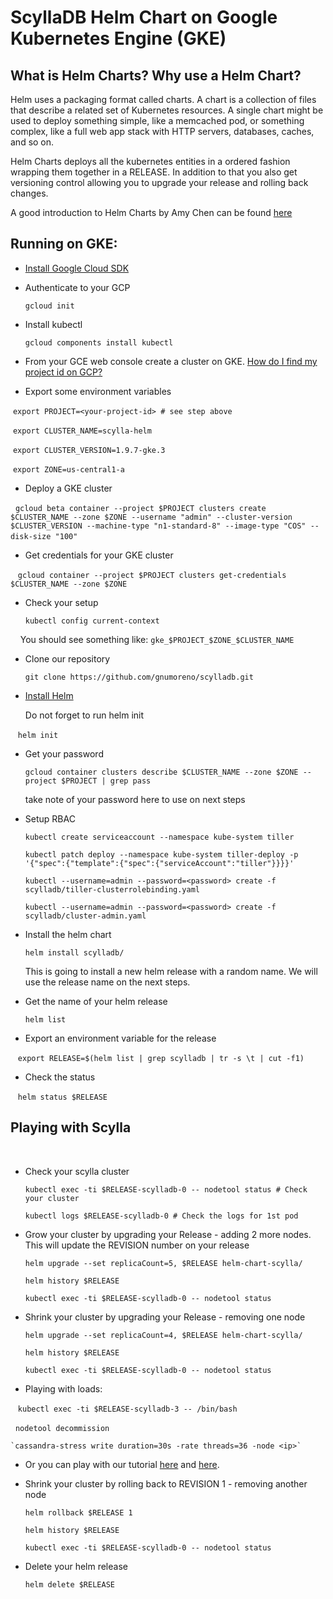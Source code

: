 # ScyllaDB Helm Chart on Google Kubernetes Engine (GKE)

 ## What is Helm Charts? Why use a Helm Chart? 
  
Helm uses a packaging format called charts. A chart is a collection of files that describe a related set of Kubernetes resources. A single chart might be used to deploy something simple, like a memcached pod, or something complex, like a full web app stack with HTTP servers, databases, caches, and so on. 

Helm Charts deploys all the kubernetes entities in a ordered fashion wrapping them together in a RELEASE. In addition to that you also get versioning control allowing you to upgrade your release and rolling back changes.

A good introduction to Helm Charts by Amy Chen can be found [here](https://youtu.be/vQX5nokoqrQ)

## Running on GKE:
  
  * [Install Google Cloud SDK](https://cloud.google.com/sdk/)

  * Authenticate to your GCP
    
    `gcloud init`
  
  * Install kubectl
    
    `gcloud components install kubectl`

  * From your GCE  web console create a cluster on GKE. [How do I find my project id on GCP?](https://cloud.google.com/resource-manager/docs/creating-managing-projects?visit_id=1-636622601155195003-3404293793&rd=1#identifying_projects)
  
  * Export some environment variables
  
    `export PROJECT=<your-project-id> # see step above` 
  
    `export CLUSTER_NAME=scylla-helm` 
  
    `export CLUSTER_VERSION=1.9.7-gke.3` 
  
    `export ZONE=us-central1-a` 
  
  * Deploy a GKE cluster
  
   `gcloud beta container --project $PROJECT clusters create $CLUSTER_NAME --zone $ZONE --username "admin" --cluster-version $CLUSTER_VERSION --machine-type "n1-standard-8" --image-type "COS" --disk-size "100"`
    
  * Get credentials for your GKE cluster
    
    `gcloud container --project $PROJECT clusters get-credentials $CLUSTER_NAME --zone $ZONE`

  * Check your setup
    
    `kubectl config current-context`
    
     You should see something like: `gke_$PROJECT_$ZONE_$CLUSTER_NAME` 
    
  * Clone our repository
    
    `git clone https://github.com/gnumoreno/scylladb.git`
    
       
  * [Install Helm](https://docs.helm.sh/using_helm/#installing-helm)
  
    Do not forget to run helm init 
    
    `helm init` 
    
 
  * Get your password
    
    `gcloud container clusters describe $CLUSTER_NAME --zone $ZONE --project $PROJECT | grep pass`
    
    take note of your password here to use on next steps
    
  * Setup RBAC
    
    `kubectl create serviceaccount --namespace kube-system tiller`
    
    `kubectl patch deploy --namespace kube-system tiller-deploy -p '{"spec":{"template":{"spec":{"serviceAccount":"tiller"}}}}'`
    
    `kubectl --username=admin --password=<password> create -f scylladb/tiller-clusterrolebinding.yaml`
    
    `kubectl --username=admin --password=<password> create -f scylladb/cluster-admin.yaml`
    
  * Install the helm chart 
    
    `helm install scylladb/` 
    
    This is going to install a new helm release with a random name. We will use the release name on the next steps.
    
  * Get the name of your helm release 
    
    `helm list` 
    
  * Export an environment variable for the release
  
    `export RELEASE=$(helm list | grep scylladb | tr -s \t | cut -f1)`
    
  * Check the status 
    
    `helm status $RELEASE` 
    
  ## Playing with Scylla
    
  * Check your scylla cluster 
    
    `kubectl exec -ti $RELEASE-scylladb-0 -- nodetool status # Check your cluster`
    
    `kubectl logs $RELEASE-scylladb-0 # Check the logs for 1st pod`
    
  * Grow your cluster by upgrading your Release - adding 2 more nodes. This will update the REVISION number on your release 
    
    `helm upgrade --set replicaCount=5, $RELEASE helm-chart-scylla/` 
    
    `helm history $RELEASE`
    
    `kubectl exec -ti $RELEASE-scylladb-0 -- nodetool status`

  * Shrink your cluster by upgrading your Release - removing one node
    
    `helm upgrade --set replicaCount=4, $RELEASE helm-chart-scylla/` 
    
    `helm history $RELEASE`
    
    `kubectl exec -ti $RELEASE-scylladb-0 -- nodetool status`
    
  * Playing with loads:
  
    `kubectl exec -ti $RELEASE-scylladb-3 -- /bin/bash`
    
    `nodetool decommission` 
    
    `cassandra-stress write duration=30s -rate threads=36 -node <ip>` 
    
    
  * Or you can play with our tutorial [here](https://www.scylladb.com/2017/11/30/mutant-monitoring-system-day-1/) and [here](https://www.scylladb.com/2018/01/18/mms-day-2-building-tracking-system/).
    
  * Shrink your cluster by rolling back to REVISION 1 - removing another node
    
    `helm rollback $RELEASE 1` 
    
    `helm history $RELEASE`
    
    `kubectl exec -ti $RELEASE-scylladb-0 -- nodetool status`
    
  * Delete your helm release
    
    `helm delete $RELEASE`
